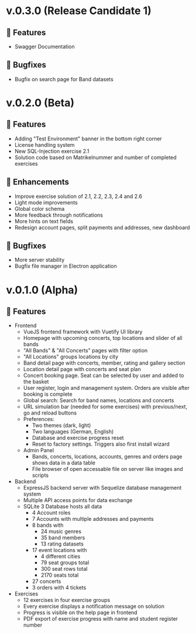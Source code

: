 # v.0.3.0 (Release Candidate 1)
## 🚀 Features
- Swagger Documentation

## 🐛 Bugfixes
- Bugfix on search page for Band datasets

# v.0.2.0 (Beta)
## 🚀 Features
- Adding "Test Environment" banner in the bottom right corner
- License handling system
- New SQL-Injection exercise 2.1
- Solution code based on Matrikelnummer and number of completed exercises

## 🌟 Enhancements
- Improve exercise solution of 2.1, 2.2, 2.3, 2.4 and 2.6
- Light mode improvements
- Global color schema
- More feedback through notifications
- More hints on text fields
- Redesign account pages, split payments and addresses, new dashboard

## 🐛 Bugfixes
- More server stability
- Bugfix file manager in Electron application


# v.0.1.0 (Alpha)
## 🚀 Features
- Frontend
  - VueJS frontend framework with Vuetify UI library
  - Homepage with upcoming concerts, top locations and slider of all bands
  - "All Bands" & "All Concerts" pages with filter option
  - "All Locations" groups locations by city
  - Band detail page with concerts, member, rating and gallery section
  - Location detail page with concerts and seat plan
  - Concert booking page. Seat can be selected by user and added to the basket
  - User register, login and management system. Orders are visible after booking is complete
  - Global search: Search for band names, locations and concerts
  - URL simulation bar (needed for some exercises) with previous/next, go and reload buttons
  - Preferences:
    - Two themes (dark, light)
    - Two languages (German, English)
    - Database and exercise progress reset
    - Reset to factory settings. Triggers also first install wizard
  - Admin Panel
    - Bands, concerts, locations, accounts, genres and orders page shows data in a data table
    - File browser of open accessable file on server like images and scripts
- Backend
  - ExpressJS backend server with Sequelize database management system
  - Multiple API access points for data exchange
  - SQLite 3 Database hosts all data
    - 4 Account roles
    - 7 Accounts with multiple addresses and payments
    - 8 bands with
      - 24 music genres
      - 35 band members
      - 13 rating datasets
    - 17 event locations with
      - 4 different cities
      - 79 seat groups total
      - 300 seat rows total
      - 2170 seats total
    - 27 concerts
    - 3 orders with 4 tickets
- Exercises
  - 12 exercises in four exercise groups
  - Every exercise displays a notification message on solution
  - Progress is visible on the help page in frontend
  - PDF export of exercise progress with name and student register number
